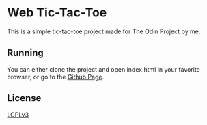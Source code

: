 # Web Tic-Tac-Toe

This is a simple tic-tac-toe project made for The Odin Project by me.

## Running

You can either clone the project and open index.html in your favorite browser, or go to the [Github Page](https://nerddude24.github.io/tic-tac-toe).

## License

[LGPLv3](https://choosealicense.com/licenses/lgpl-3.0/)

